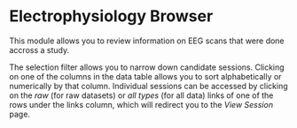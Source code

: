 # Electrophysiology Browser

This module allows you to review information on EEG scans that were done accross a study.

The selection filter allows you to narrow down candidate sessions. Clicking on one of the columns in the data table allows you to sort alphabetically or numerically by that column. Individual sessions can be accessed by clicking on the *raw* (for raw datasets) or *all types* (for all data) links of one of the rows under the links column, which will redirect you to the *View Session* page.
